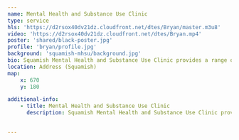 ```yaml
---
name: Mental Health and Substance Use Clinic
type: service
hls: 'https://d2rsox40dv21dz.cloudfront.net/dtes/Bryan/master.m3u8'
video: 'https://d2rsox40dv21dz.cloudfront.net/dtes/Bryan.mp4'
poster: 'shared/black-poster.jpg'
profile: 'bryan/profile.jpg'
background: 'squamish-mhsu/background.jpg'
bio: Squamish Mental Health and Substance Use Clinic provides a range of services that can help those struggling with substance use or addiction, including detox, group therapy, counselling, and medication. All of the treatment programs are free and supply medications and services including counselling, specialized treatment planning, aftercare, and follow-up. 
location: Address (Squamish)
map:
    x: 670
    y: 180

additional-info: 
    - title: Mental Health and Substance Use Clinic
      description: Squamish Mental Health and Substance Use Clinic provides a range of services that can help those struggling with substance use or addiction, including detox, group therapy, counselling, and medication. All of the treatment programs are free and supply medications and services including counselling, specialized treatment planning, aftercare, and follow-up. 
    

---
```

